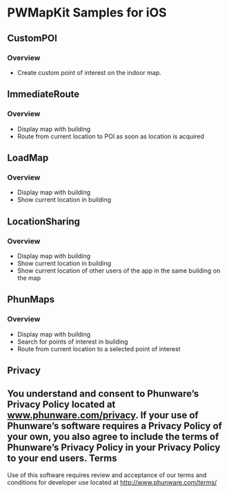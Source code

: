 PWMapKit Samples for iOS
====================

## CustomPOI

### Overview
- Create custom point of interest on the indoor map.

## ImmediateRoute

### Overview
- Display map with building
- Route from current location to POI as soon as location is acquired

## LoadMap

### Overview
- Display map with building
- Show current location in building

## LocationSharing

### Overview
- Display map with building
- Show current location in building
- Show current location of other users of the app in the same building on the map

## PhunMaps

### Overview
- Display map with building
- Search for points of interest in building
- Route from current location to a selected point of interest


Privacy
-----------
You understand and consent to Phunware’s Privacy Policy located at www.phunware.com/privacy. If your use of Phunware’s software requires a Privacy Policy of your own, you also agree to include the terms of Phunware’s Privacy Policy in your Privacy Policy to your end users.
Terms
-----------
Use of this software requires review and acceptance of our terms and conditions for developer use located at http://www.phunware.com/terms/
